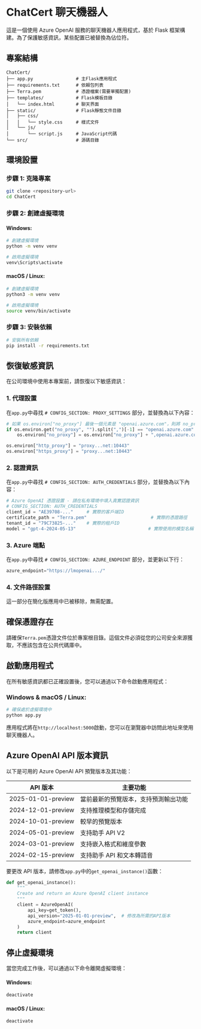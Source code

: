 # ChatCert 聊天機器人

這是一個使用 Azure OpenAI 服務的聊天機器人應用程式，基於 Flask 框架構建。為了保護敏感資訊，某些配置已被替換為佔位符。

## 專案結構

```
ChatCert/
├── app.py                # 主Flask應用程式
├── requirements.txt      # 依賴包列表
├── Terra.pem             # 憑證檔案(需要單獨配置)
├── templates/            # Flask模板目錄
│   └── index.html        # 聊天界面
├── static/               # Flask靜態文件目錄
│   ├── css/
│   │   └── style.css     # 樣式文件
│   └── js/
│       └── script.js     # JavaScript代碼
└── src/                  # 源碼目錄
```

## 環境設置

### 步驟 1: 克隆專案

```bash
git clone <repository-url>
cd ChatCert
```

### 步驟 2: 創建虛擬環境

#### Windows:

```bash
# 創建虛擬環境
python -m venv venv

# 啟用虛擬環境
venv\Scripts\activate
```

#### macOS / Linux:

```bash
# 創建虛擬環境
python3 -m venv venv

# 啟用虛擬環境
source venv/bin/activate
```

### 步驟 3: 安裝依賴

```bash
# 安裝所有依賴
pip install -r requirements.txt
```

## 恢復敏感資訊

在公司環境中使用本專案前，請恢復以下敏感資訊：

### 1. 代理設置

在`app.py`中尋找 `# CONFIG_SECTION: PROXY_SETTINGS` 部分，並替換為以下內容：

```python
# 如果 os.environ["no_proxy"] 最後一個元素是 "openai.azure.com"，則將 no_proxy 調整
if os.environ.get("no_proxy", "").split(",")[-1] == "openai.azure.com":
    os.environ["no_proxy"] = os.environ["no_proxy"] + ",openai.azure.com"

os.environ["http_proxy"] = "proxy...net:10443"
os.environ["https_proxy"] = "proxy...net:10443"
```

### 2. 認證資訊

在`app.py`中尋找 `# CONFIG_SECTION: AUTH_CREDENTIALS` 部分，並替換為以下內容：

```python
# Azure OpenAI 憑證設置 - 請在私有環境中填入真實認證資訊
# CONFIG_SECTION: AUTH_CREDENTIALS
client_id = "AE39708-..."     # 實際的客戶端ID
certificate_path = "Terra.pem"                        # 實際的憑證路徑
tenant_id = "79C73825-..."    # 實際的租戶ID
model = "gpt-4-2024-05-13"                           # 實際使用的模型名稱
```

### 3. Azure 端點

在`app.py`中尋找 `# CONFIG_SECTION: AZURE_ENDPOINT` 部分，並更新以下行：

```python
azure_endpoint="https://lmopenai.../"
```

### 4. 文件路徑設置

這一部分在簡化版應用中已被移除，無需配置。

## 確保憑證存在

請確保`Terra.pem`憑證文件位於專案根目錄。這個文件必須從您的公司安全來源獲取，不應該包含在公共代碼庫中。

## 啟動應用程式

在所有敏感資訊都已正確設置後，您可以通過以下命令啟動應用程式：

### Windows & macOS / Linux:

```bash
# 確保處於虛擬環境中
python app.py
```

應用程式將在`http://localhost:5000`啟動，您可以在瀏覽器中訪問此地址來使用聊天機器人。

## Azure OpenAI API 版本資訊

以下是可用的 Azure OpenAI API 預覽版本及其功能：

| API 版本           | 主要功能                             |
| ------------------ | ------------------------------------ |
| 2025-01-01-preview | 當前最新的預覽版本，支持預測輸出功能 |
| 2024-12-01-preview | 支持推理模型和存儲完成               |
| 2024-10-01-preview | 較早的預覽版本                       |
| 2024-05-01-preview | 支持助手 API V2                      |
| 2024-03-01-preview | 支持嵌入格式和維度參數               |
| 2024-02-15-preview | 支持助手 API 和文本轉語音            |

要更改 API 版本，請修改`app.py`中的`get_openai_instance()`函數：

```python
def get_openai_instance():
    """
    Create and return an Azure OpenAI client instance
    """
    client = AzureOpenAI(
        api_key=get_token(),
        api_version="2025-01-01-preview",  # 修改為所需的API版本
        azure_endpoint=azure_endpoint
    )
    return client
```

## 停止虛擬環境

當您完成工作後，可以通過以下命令離開虛擬環境：

#### Windows:

```bash
deactivate
```

#### macOS / Linux:

```bash
deactivate
```
